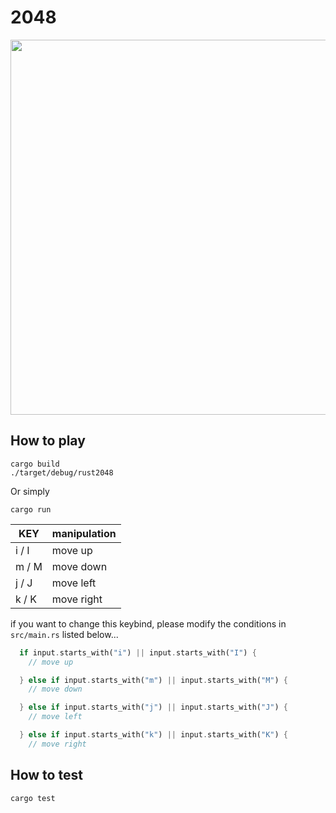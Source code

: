# 2048

<img src="https://user-images.githubusercontent.com/36184621/52550849-43ec4e00-2e1d-11e9-90b0-2384aab813ca.gif" width="600">

## How to play

```
cargo build
./target/debug/rust2048
```

Or simply

```
cargo run
```

|  KEY  |  manipulation  |
| ---- | ---- |
|  i / I |  move up  |
|  m / M |  move down  |
|  j / J |  move left  |
|  k / K |  move right  |

if you want to change this keybind, please modify the conditions in `src/main.rs` listed below...

```rs
  if input.starts_with("i") || input.starts_with("I") {
    // move up

  } else if input.starts_with("m") || input.starts_with("M") {
    // move down

  } else if input.starts_with("j") || input.starts_with("J") {
    // move left

  } else if input.starts_with("k") || input.starts_with("K") {
    // move right
```

## How to test

```
cargo test
```